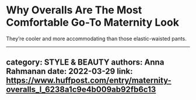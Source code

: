 # Why Overalls Are The Most Comfortable Go-To Maternity Look

They’re cooler and more accommodating than those elastic-waisted pants.

---
category: STYLE & BEAUTY
authors: Anna Rahmanan
date: 2022-03-29
link: https://www.huffpost.com/entry/maternity-overalls_l_6238a1c9e4b009ab92fb6c13
---
